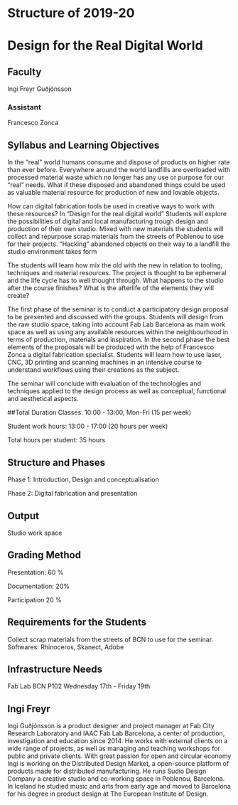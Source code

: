 Structure of 2019-20
======================

# Design for the Real Digital World


## Faculty
Ingi Freyr Guðjónsson

### Assistant
Francesco Zonca

## Syllabus and Learning Objectives
In the “real” world humans consume and dispose of products on higher rate than ever before. Everywhere around the world landfills are overloaded with processed material waste which no longer has any use or purpose for our “real” needs. What if these disposed and abandoned things could be used as valuable material resource for production of new and lovable objects.

How can digital fabrication tools be used in creative ways to work with these resources? In “Design for the real digital world” Students will explore the possibilities of digital and local manufacturing trough design and production of their own studio. Mixed with new materials the students will collect and repurpose scrap materials from the streets of Poblenou to use for their projects. “Hacking” abandoned objects on their way to a landfill the studio environment takes form

The students will learn how mix the old with the new in relation to tooling, techniques and material resources. The project is thought to be ephemeral and the life cycle has to well thought through. What happens to the studio after the course finishes? What is the afterlife of the elements they will create?

The first phase of the seminar is to conduct a participatory design proposal to be presented and discussed with the groups. Students will design from the raw studio space, taking into account Fab Lab Barcelona as main work space as well as using any available resources within the neighbourhood in terms of production, materials and inspiration. In the second phase the best elements of the proposals will be produced with the help of Francesco Zonca a digital fabrication specialist. Students will learn how to use laser, CNC, 3D printing and scanning machines in an intensive course to understand workflows using their creations as the subject.

The seminar will conclude with evaluation of the technologies and techniques applied to the design process as well as conceptual, functional and aesthetical aspects.


##Total Duration
Classes: 10:00 - 13:00, Mon-Fri (15 per week)

Student work hours: 13:00 - 17:00 (20 hours per week)

Total hours per student: 35 hours

## Structure and Phases
Phase 1: Introduction, Design and conceptualisation

Phase 2: Digital fabrication and presentation

## Output
Studio work space

## Grading Method
Presentation: 60 %

Documentation: 20%

Participation 20 %

## Requirements for the Students
Collect scrap materials from the streets of BCN to use for the seminar.
Softwares: Rhinoceros, Skanect, Adobe


## Infrastructure Needs
Fab Lab BCN P102 Wednesday 17th - Friday 19th



## Ingi Freyr

[](../../../../assets/images/faculty_photos/ingi_freyr.jpg)

Ingi Guðjónsson is a product designer and project manager at Fab City Research Laboratory and IAAC Fab Lab Barcelona, a center of production, investigation and education since 2014. He works with external clients on a wide range of projects, as well as managing and teaching workshops for public and private clients. With great passion for open and circular economy Ingi is working on the Distributed Design Market, a open-source platform of products made for distributed manufacturing. He runs Sudio Design Company a creative studio and co-working space in Poblenou, Barcelona. In Iceland he studied music and arts from early age and moved to Barcelona for his degree in product design at The European Institute of Design.
